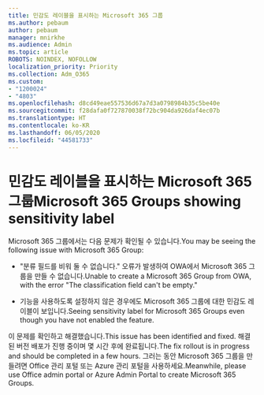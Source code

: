 ```yaml
---
title: 민감도 레이블을 표시하는 Microsoft 365 그룹
ms.author: pebaum
author: pebaum
manager: mnirkhe
ms.audience: Admin
ms.topic: article
ROBOTS: NOINDEX, NOFOLLOW
localization_priority: Priority
ms.collection: Adm_O365
ms.custom:
- "1200024"
- "4803"
ms.openlocfilehash: d8cd49eae557536d67a7d3a0798984b35c5be40e
ms.sourcegitcommit: f28dafa0f727870038f72bc904da926daf4ec07b
ms.translationtype: HT
ms.contentlocale: ko-KR
ms.lasthandoff: 06/05/2020
ms.locfileid: "44581733"
---
```

# <a name="microsoft-365-groups-showing-sensitivity-label"></a><span data-ttu-id="b6ea6-102">민감도 레이블을 표시하는 Microsoft 365 그룹</span><span class="sxs-lookup"><span data-stu-id="b6ea6-102">Microsoft 365 Groups showing sensitivity label</span></span>

<span data-ttu-id="b6ea6-103">Microsoft 365 그룹에서는 다음 문제가 확인될 수 있습니다.</span><span class="sxs-lookup"><span data-stu-id="b6ea6-103">You may be seeing the following issue with Microsoft 365 Group:</span></span>

- <span data-ttu-id="b6ea6-104">"분류 필드를 비워 둘 수 없습니다." 오류가 발생하여 OWA에서 Microsoft 365 그룹을 만들 수 없습니다.</span><span class="sxs-lookup"><span data-stu-id="b6ea6-104">Unable to create a Microsoft 365 Group from OWA, with the error "The classification field can't be empty."</span></span>

- <span data-ttu-id="b6ea6-105">기능을 사용하도록 설정하지 않은 경우에도 Microsoft 365 그룹에 대한 민감도 레이블이 보입니다.</span><span class="sxs-lookup"><span data-stu-id="b6ea6-105">Seeing sensitivity label for Microsoft 365 Groups even though you have not enabled the feature.</span></span>

<span data-ttu-id="b6ea6-106">이 문제를 확인하고 해결했습니다.</span><span class="sxs-lookup"><span data-stu-id="b6ea6-106">This issue has been identified and fixed.</span></span> <span data-ttu-id="b6ea6-107">해결된 버전 배포가 진행 중이며 몇 시간 후에 완료됩니다.</span><span class="sxs-lookup"><span data-stu-id="b6ea6-107">The fix rollout is in progress and should be completed in a few hours.</span></span> <span data-ttu-id="b6ea6-108">그러는 동안 Microsoft 365 그룹을 만들려면 Office 관리 포털 또는 Azure 관리 포털을 사용하세요.</span><span class="sxs-lookup"><span data-stu-id="b6ea6-108">Meanwhile, please use Office admin portal or Azure Admin Portal to create Microsoft 365 Groups.</span></span>  
